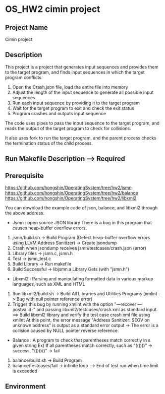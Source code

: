 # OS_HW2 cimin project

## Project Name
Cimin project

## Description
This project is a project that generates input sequences and provides them to the target program, and finds input sequences in which the target program conflicts. 

1. Open the Crash.json file, load the entire file into memory
2. Adjust the length of the input sequence to generate all possible input sequences
3. Run each input sequence by providing it to the target program
4. Wait for the target program to exit and check the exit status
5. Program crashes and outputs input sequence

The code uses pipes to pass the input sequence to the target program, and reads the output of the target program to check for collisions.

It also uses fork to run the target program, and the parent process checks the termination status of the child process. 

## Run Makefile Description —> Required



## Prerequisite

https://github.com/hongshin/OperatingSystem/tree/hw2/jsmn
https://github.com/hongshin/OperatingSystem/tree/hw2/balance
https://github.com/hongshin/OperatingSystem/tree/hw2/libxml2

You can download the example code of json, balance, and libxml2 through the above address. 

- Jsmn
: open source JSON library
There is a bug in this program that causes heap-buffer overflow errors. 
1. jsmn/build.sh -> Build Program (Detect heap-buffer overflow errors using LLVM Address Sanitizer) -> Create jsondump
2. Crash when jsondump receives jsmn/testcases/crash.json (error)
3. Library files -> jsmn.c, jsmn.h 
4. Test -> jsmn_test.c
5. Build Library -> Run makefile
6. Build Successful -> libjsmn.a Library Gets (with "jsmn.h")

- Libxml2
: Parsing and manipulating formatted data in various markup languages, such as XML and HTML
1. Run libxml2/build.sh -> Build All Libraries and Utilities Programs (xmlint -> Bug with null pointer reference error) 
2. Trigger this bug by running xmlint with the option "—recover —postvalid-" and passing libxml2/testcases/crash.xml as standard input.
==> Build libxml2 library and verify the test case crash.xml file using xmlint
At this point, the error message "Address Sanitizer: SEGV on unknown address" is output as a standard error output
-> The error is a collision caused by NULL pointer reverse reference.

- Balance 
: A program to check that parentheses match correctly in a given string 
Ex) If all parentheses match correctly, such as "((()))" -> success, "(()()()" -> fail
1. balance/build.sh -> Build Program
2. balance/testcases/fail -> infinite loop —> End of test run when time limit is exceeded


## Environment


